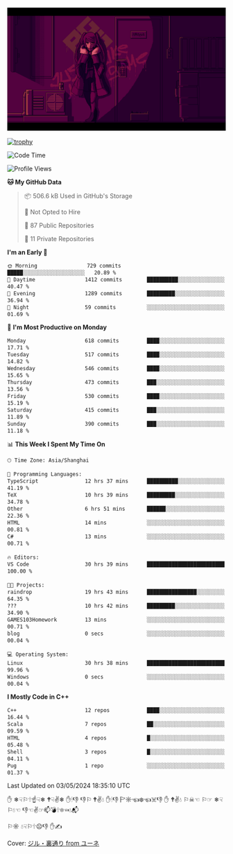 ![](imgs/main.png)

[![trophy](https://github-profile-trophy.vercel.app/?username=NeilKleistGao&theme=dracula)](https://github.com/ryo-ma/github-profile-trophy)

<!--START_SECTION:waka-->
![Code Time](http://img.shields.io/badge/Code%20Time-952%20hrs%2013%20mins-blue)

![Profile Views](http://img.shields.io/badge/Profile%20Views-0-blue)

**🐱 My GitHub Data** 

> 📦 506.6 kB Used in GitHub's Storage 
 > 
> 🚫 Not Opted to Hire
 > 
> 📜 87 Public Repositories 
 > 
> 🔑 11 Private Repositories 
 > 
**I'm an Early 🐤** 

```text
🌞 Morning                729 commits         █████░░░░░░░░░░░░░░░░░░░░   20.89 % 
🌆 Daytime                1412 commits        ██████████░░░░░░░░░░░░░░░   40.47 % 
🌃 Evening                1289 commits        █████████░░░░░░░░░░░░░░░░   36.94 % 
🌙 Night                  59 commits          ░░░░░░░░░░░░░░░░░░░░░░░░░   01.69 % 
```
📅 **I'm Most Productive on Monday** 

```text
Monday                   618 commits         ████░░░░░░░░░░░░░░░░░░░░░   17.71 % 
Tuesday                  517 commits         ████░░░░░░░░░░░░░░░░░░░░░   14.82 % 
Wednesday                546 commits         ████░░░░░░░░░░░░░░░░░░░░░   15.65 % 
Thursday                 473 commits         ███░░░░░░░░░░░░░░░░░░░░░░   13.56 % 
Friday                   530 commits         ████░░░░░░░░░░░░░░░░░░░░░   15.19 % 
Saturday                 415 commits         ███░░░░░░░░░░░░░░░░░░░░░░   11.89 % 
Sunday                   390 commits         ███░░░░░░░░░░░░░░░░░░░░░░   11.18 % 
```


📊 **This Week I Spent My Time On** 

```text
🕑︎ Time Zone: Asia/Shanghai

💬 Programming Languages: 
TypeScript               12 hrs 37 mins      ██████████░░░░░░░░░░░░░░░   41.19 % 
TeX                      10 hrs 39 mins      █████████░░░░░░░░░░░░░░░░   34.78 % 
Other                    6 hrs 51 mins       ██████░░░░░░░░░░░░░░░░░░░   22.36 % 
HTML                     14 mins             ░░░░░░░░░░░░░░░░░░░░░░░░░   00.81 % 
C#                       13 mins             ░░░░░░░░░░░░░░░░░░░░░░░░░   00.71 % 

🔥 Editors: 
VS Code                  30 hrs 39 mins      █████████████████████████   100.00 % 

🐱‍💻 Projects: 
raindrop                 19 hrs 43 mins      ████████████████░░░░░░░░░   64.35 % 
???                      10 hrs 42 mins      █████████░░░░░░░░░░░░░░░░   34.90 % 
GAMES103Homework         13 mins             ░░░░░░░░░░░░░░░░░░░░░░░░░   00.71 % 
blog                     0 secs              ░░░░░░░░░░░░░░░░░░░░░░░░░   00.04 % 

💻 Operating System: 
Linux                    30 hrs 38 mins      █████████████████████████   99.96 % 
Windows                  0 secs              ░░░░░░░░░░░░░░░░░░░░░░░░░   00.04 % 
```

**I Mostly Code in C++** 

```text
C++                      12 repos            ████░░░░░░░░░░░░░░░░░░░░░   16.44 % 
Scala                    7 repos             ██░░░░░░░░░░░░░░░░░░░░░░░   09.59 % 
HTML                     4 repos             █░░░░░░░░░░░░░░░░░░░░░░░░   05.48 % 
Shell                    3 repos             █░░░░░░░░░░░░░░░░░░░░░░░░   04.11 % 
Pug                      1 repo              ░░░░░░░░░░░░░░░░░░░░░░░░░   01.37 % 
```




 Last Updated on 03/05/2024 18:35:10 UTC
<!--END_SECTION:waka-->

✋ ❄☟⚐🕆☝☟❄ 🕈☟✌❄ ✋🕯👎 👎⚐ 🕈✌💧 ✋🕯👎 🏱☼☜❄☜☠👎 ✋ 🕈✌💧 ⚐☠☜ ⚐☞ ❄☟⚐💧☜ 👎☜✌☞📫💣🕆❄☜💧📬

⚐☼ 💧☟⚐🕆☹👎 ✋✍

Cover: [ジル・裏通り from ユーネ](https://www.pixiv.net/artworks/62127066)
